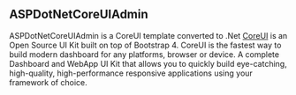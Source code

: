 ## ASPDotNetCoreUIAdmin
ASPDotNetCoreUIAdmin is a CoreUI template converted to .Net
[CoreUI](https://github.com/coreui/coreui) is an Open Source UI Kit built on top of Bootstrap 4. CoreUI is the fastest way to build modern dashboard for any platforms, browser or device. A complete Dashboard and WebApp UI Kit that allows you to quickly build eye-catching, high-quality, high-performance responsive applications using your framework of choice.
